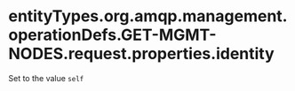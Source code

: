 # entityTypes.org.amqp.management.operationDefs.GET-MGMT-NODES.request.properties.identity

Set to the value `self`

